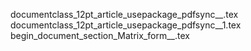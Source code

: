 documentclass_12pt_article_usepackage_pdfsync__.tex
documentclass_12pt_article_usepackage_pdfsync__1.tex
begin_document_section_Matrix_form__.tex